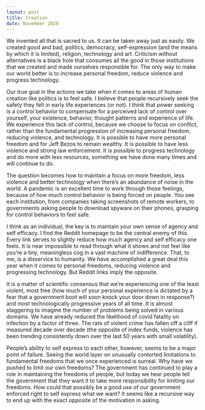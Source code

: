 ```yaml
---
layout: post
title: Creation
date: November 2020
---
```

We invented all that is sacred to us. It can be taken away just as easily. We created good and bad, politics, democracy, self-expression (and the means by which it is limited), religion, technology and art. Criticism without alternatives is a black hole that consumes all the good in those institutions that we created and made ourselves responsible for. The only way to make our world better is to increase personal freedom, reduce violence and progress technology. 

Our true goal in the actions we take when it comes to areas of human creation like politics is to feel safe. I believe that people recursively seek the safety they felt in early life experiences (or not). I think that power seeking is a control behavior to compensate for a perceived lack of control over yourself, your existence, behavior, thought patterns and experience of life. We experience this lack of control, because we choose to focus on conflict, rather than the fundamental progression of increasing personal freedom, reducing violence, and technology. It is possible to have more personal freedom and for Jeff Bezos to remain wealthy. It is possible to have less violence and strong law enforcement. It is possible to progress technology and do more with less resources, something we have done many times and will continue to do.

The question becomes how to maintain a focus on more freedom, less violence and better technology when there’s an abundance of noise in the world. A pandemic is an excellent time to work through those feelings, because of how much control behavior is being forced on people. You see each institution, from companies taking screenshots of remote workers, to governments asking people to download spyware on their phones, grasping for control behaviors to feel safe. 

I think as an individual, the key is to maintain your own sense of agency and self efficacy. I find the Reddit homepage to be the central enemy of this. Every link serves to slightly reduce how much agency and self efficacy one feels. It is near impossible to read through what it shows and not feel like you’re a tiny, meaningless cog in a vast machine of indifference. That, to me, is a disservice to humanity. We have accomplished a great deal this year when it comes to personal freedoms, reducing violence and progressing technology. But Reddit links imply the opposite.

It is a matter of scientific consensus that we’re experiencing one of the least violent, most free (how much of your personal experience is dictated by a fear that a government boot will soon knock your door down in response?) and most technologically progressive years of all time. It is almost staggering to imagine the number of problems being solved in various domains. We have already reduced the likelihood of covid fatality on infection by a factor of three. The rate of violent crime has fallen off a cliff if measured decade over decade (the opposite of index funds, violence has been trending consistently down over the last 50 years with small volatility). 

People’s ability to self express to each other, however, seems to be a major point of failure. Seeing the world layer on unusually contorted limitations to fundamental freedoms that we once experienced is surreal. Why have we pushed to limit our own freedoms? The government has continued to play a role in maintaining the freedoms of people, but today we hear people tell the government that they want it to take more responsibility for limiting our freedoms. How could that possibly be a good use of our government enforced right to self express what we want? It seems like a recursive way to end up with the exact opposite of the motivation in asking.
